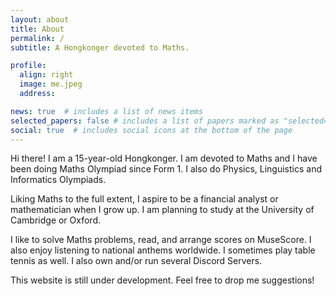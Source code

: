 ```yaml
---
layout: about
title: About
permalink: /
subtitle: A Hongkonger devoted to Maths.

profile:
  align: right
  image: me.jpeg
  address:

news: true  # includes a list of news items
selected_papers: false # includes a list of papers marked as "selected={true}"
social: true  # includes social icons at the bottom of the page
---
```


Hi there! I am a 15-year-old Hongkonger. I am devoted to Maths and I have been doing Maths Olympiad since Form 1. I also do Physics, Linguistics and Informatics Olympiads.

Liking Maths to the full extent, I aspire to be a financial analyst or mathematician when I grow up. I am planning to study at the University of Cambridge or Oxford.

I like to solve Maths problems, read, and arrange scores on MuseScore. I also enjoy listening to national anthems worldwide. I sometimes play table tennis as well. I also own and/or run several Discord Servers.

This website is still under development. Feel free to drop me suggestions!
